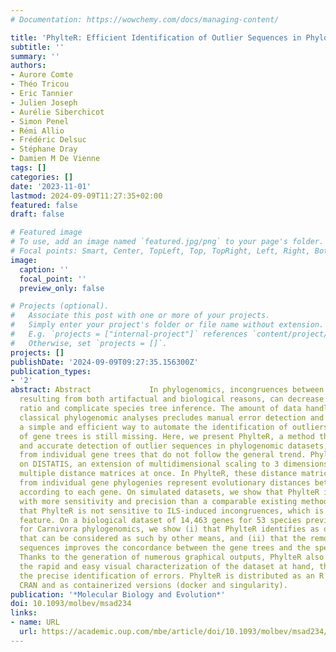 ```yaml
---
# Documentation: https://wowchemy.com/docs/managing-content/

title: 'PhylteR: Efficient Identification of Outlier Sequences in Phylogenomic Datasets'
subtitle: ''
summary: ''
authors:
- Aurore Comte
- Théo Tricou
- Eric Tannier
- Julien Joseph
- Aurélie Siberchicot
- Simon Penel
- Rémi Allio
- Frédéric Delsuc
- Stéphane Dray
- Damien M De Vienne
tags: []
categories: []
date: '2023-11-01'
lastmod: 2024-09-09T11:27:35+02:00
featured: false
draft: false

# Featured image
# To use, add an image named `featured.jpg/png` to your page's folder.
# Focal points: Smart, Center, TopLeft, Top, TopRight, Left, Right, BottomLeft, Bottom, BottomRight.
image:
  caption: ''
  focal_point: ''
  preview_only: false

# Projects (optional).
#   Associate this post with one or more of your projects.
#   Simply enter your project's folder or file name without extension.
#   E.g. `projects = ["internal-project"]` references `content/project/deep-learning/index.md`.
#   Otherwise, set `projects = []`.
projects: []
publishDate: '2024-09-09T09:27:35.156300Z'
publication_types:
- '2'
abstract: Abstract             In phylogenomics, incongruences between gene trees,
  resulting from both artifactual and biological reasons, can decrease the signal-to-noise
  ratio and complicate species tree inference. The amount of data handled today in
  classical phylogenomic analyses precludes manual error detection and removal. However,
  a simple and efficient way to automate the identification of outliers from a collection
  of gene trees is still missing. Here, we present PhylteR, a method that allows rapid
  and accurate detection of outlier sequences in phylogenomic datasets, i.e. species
  from individual gene trees that do not follow the general trend. PhylteR relies
  on DISTATIS, an extension of multidimensional scaling to 3 dimensions to compare
  multiple distance matrices at once. In PhylteR, these distance matrices extracted
  from individual gene phylogenies represent evolutionary distances between species
  according to each gene. On simulated datasets, we show that PhylteR identifies outliers
  with more sensitivity and precision than a comparable existing method. We also show
  that PhylteR is not sensitive to ILS-induced incongruences, which is a desirable
  feature. On a biological dataset of 14,463 genes for 53 species previously assembled
  for Carnivora phylogenomics, we show (i) that PhylteR identifies as outliers sequences
  that can be considered as such by other means, and (ii) that the removal of these
  sequences improves the concordance between the gene trees and the species tree.
  Thanks to the generation of numerous graphical outputs, PhylteR also allows for
  the rapid and easy visual characterization of the dataset at hand, thus aiding in
  the precise identification of errors. PhylteR is distributed as an R package on
  CRAN and as containerized versions (docker and singularity).
publication: '*Molecular Biology and Evolution*'
doi: 10.1093/molbev/msad234
links:
- name: URL
  url: https://academic.oup.com/mbe/article/doi/10.1093/molbev/msad234/7330000
---
```

